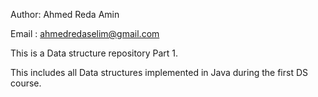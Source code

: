Author: Ahmed Reda Amin

Email : ahmedredaselim@gmail.com

This is a Data structure repository Part 1.

This includes all Data structures implemented in Java during the first DS course.
